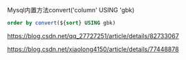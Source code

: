 Mysql内置方法convert('column' USING 'gbk) 

```sql
order by convert(${sort} USING gbk)
```

https://blog.csdn.net/qq_27727251/article/details/82733067

https://blog.csdn.net/xiaolong4150/article/details/77448878

